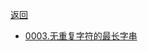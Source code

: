 [返回](doc/leedcode题解/README.md)


- [0003.无重复字符的最长字串](doc/leedcode题解/滑动窗口/medium/0003.无重复字符的最长字串.md#无重复字符的最长字串)  




